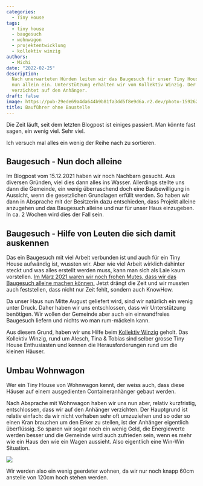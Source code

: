 ```yaml
---
categories:
  - Tiny House
tags:
  - tiny house
  - baugesuch
  - wohnwagon
  - projektentwicklung
  - kollektiv winzig
authors:
  - Michi
date: "2022-02-25"
description:
  Nach unerwarteten Hürden leiten wir das Baugesuch für unser Tiny House
  nun allein ein. Unterstützung erhalten wir vom Kollektiv Winzig. Der geplante Umbau
  verzichtet auf den Anhänger.
draft: false
image: https://pub-29ede69a4da644b9b81fa3dd5f8e9d6a.r2.dev/photo-1592620361408-9a6acd17ba49-scaled.webp
title: Bauführer ohne Baustelle
---
```


Die Zeit läuft, seit dem letzten Blogpost ist einiges passiert. Man könnte
fast sagen, ein wenig viel. Sehr viel.

Ich versuch mal alles ein wenig der Reihe nach zu sortieren.

## Baugesuch - Nun doch alleine

Im Blogpost vom 15.12.2021 haben wir noch Nachbarn gesucht. Aus diversen
Gründen, viel dies dann alles ins Wasser. Allerdings stellte uns dann die
Gemeinde, ein wenig überraschend doch eine Baubewilligung in Aussicht, wenn
die gesetzlichen Grundlagen erfüllt werden. So haben wir dann in Absprache mit
der Besitzerin dazu entschieden, dass Projekt alleine anzugehen und das
Baugesuch alleine und nur für unser Haus einzugeben. In ca. 2 Wochen wird dies
der Fall sein.

## Baugesuch - Hilfe von Leuten die sich damit auskennen

Das ein Baugesuch mit viel Arbeit verbunden ist und auch für ein Tiny House
aufwändig ist, wussten wir. Aber wie viel Arbeit wirklich dahinter steckt und
was alles erstellt werden muss, kann man sich als Laie kaum vorstellen. [Im März 2021 waren wir noch frohen Mutes, dass wir das Baugesuch alleine machen
können.](https://www.kokomo.house/tiny-house/baugesuch-selber-machen-oder-hilfe-holen/) Jetzt drängt die Zeit und wir mussten auch feststellen, dass
nicht nur Zeit fehlt, sondern auch KnowHow.

Da unser Haus nun Mitte August geliefert wird, sind wir natürlich ein wenig
unter Druck. Daher haben wir uns entschlossen, dass wir Unterstützung
benötigen. Wir wollen der Gemeinde aber auch ein einwandfreies Baugesuch
liefern und nichts wo man rum-mäckeln kann.

Aus diesem Grund, haben wir uns Hilfe beim [Kollektiv Winzig](https://www.kollektiv-winzig.ch/) geholt. Das Kollektiv Winzig, rund
um Alesch, Tina & Tobias sind selber grosse Tiny House Enthusiasten und kennen
die Herausforderungen rund um die kleinen Häuser.

## Umbau Wohnwagon

Wer ein Tiny House von Wohnwagon kennt, der weiss auch, dass diese Häuser auf
einem ausgedienten Containeranhänger gebaut werden.

Nach Absprache mit Wohnwagon haben wir uns nun aber, relativ kurzfristig,
entschlossen, dass wir auf den Anhänger verzichten. Der Hauptgrund ist relativ
einfach: da wir nicht vorhaben sehr oft umzuziehen und so oder so einen Kran
brauchen um den Erker zu stellen, ist der Anhänger eigentlich überflüssig. So
sparen wir sogar noch ein wenig Geld, die Energiewerte werden besser und die
Gemeinde wird auch zufrieden sein, wenn es mehr wie ein Haus den wie ein Wagen
aussieht. Also eigentlich eine Win-Win Situation.

![]({IMAGE_PATH}/ohnewagen.webp)

Wir werden also ein wenig geerdeter wohnen, da wir nur noch knapp 60cm
anstelle von 120cm hoch stehen werden.
